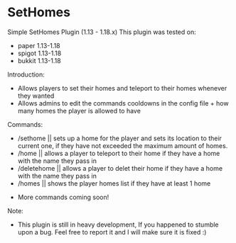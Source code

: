 # SetHomes

Simple SetHomes Plugin (1.13 - 1.18.x)
This plugin was tested on:
- paper 1.13-1.18
- spigot 1.13-1.18
- bukkit 1.13-1.18

Introduction:

  - Allows players to set their homes and teleport to their homes whenever they wanted
  - Allows admins to edit the commands cooldowns in the config file + how many homes the player is allowed to have
   
Commands:
  - /sethome <HomeName> || sets up a home for the player and sets its location to their current one, if they have not exceeded the maximum amount of homes.
  - /home <HomeName> || allows a player to teleport to their home if they have a home with the name they pass in
  - /deletehome <HomeName> || allows a player to delet their home if they have a home with the name they pass in
  - /homes || shows the player homes list if they have at least 1 home
  * More commands coming soon!
  

Note:
  - This plugin is still in heavy development,
  If you happened to stumble upon a bug. Feel free to report it and I will make sure it is fixed :)
